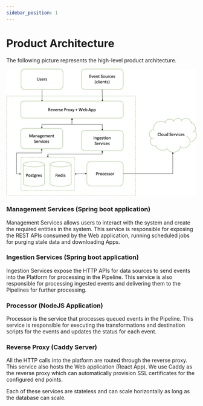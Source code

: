 ```yaml
---
sidebar_position: 1
---
```


# Product Architecture

The following picture represents the high-level product architecture.

![Create Destination](./img/architecture.png)

### Management Services (Spring boot application)

Management Services allows users to interact with the system and create the required entities in the system. This service is responsible for exposing the REST APIs consumed by the Web application, running scheduled jobs for purging stale data and downloading Apps.

### Ingestion Services (Spring boot application)

Ingestion Services expose the HTTP APIs for data sources to send events into the Platform for processing in the Pipeline. This service is also responsible for processing ingested events and delivering them to the Pipelines for further processing.

### Processor (NodeJS Application)

Processor is the service that processes queued events in the Pipeline. This service is responsible for executing the transformations and destination scripts for the events and updates the status for each event.

### Reverse Proxy (Caddy Server)

All the HTTP calls into the platform are routed through the reverse proxy. This service also hosts the Web application (React App). We use Caddy as the reverse proxy which can automatically provision SSL certificates for the configured end points.

Each of these services are stateless and can scale horizontally as long as the database can scale.